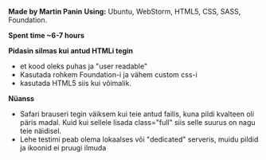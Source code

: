 **Made by Martin Panin**
**Using:**
Ubuntu, WebStorm, HTML5, CSS, SASS, Foundation.

**Spent time ~6-7 hours**

**Pidasin silmas kui antud HTMLi tegin**
 - et kood oleks puhas ja "user readable"
 - Kasutada rohkem Foundation-i ja vähem custom css-i
 - kasutada HTML5 siis kui võimalik.
 
 
 **Nüanss**
 - Safari brauseri tegin väiksem kui teie antud failis, kuna pildi kvalteen oli päris madal. Kuid kui sellele lisada class="full" siis selle suurus on nagu teie näidisel.
 - Lehe testimi peab olema lokaalses või "dedicated" serveris, muidu pildid ja ikoonid ei pruugi ilmuda